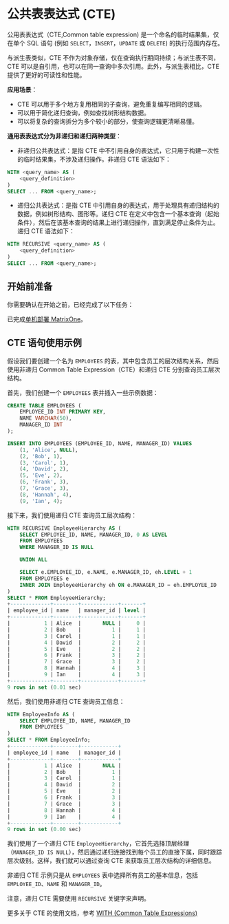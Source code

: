 # 公共表表达式 (CTE)

公用表表达式（CTE,Common table expression) 是一个命名的临时结果集，仅在单个 SQL 语句 (例如 `SELECT`，`INSERT`，`UPDATE` 或 `DELETE`) 的执行范围内存在。

与派生表类似，CTE 不作为对象存储，仅在查询执行期间持续；与派生表不同，CTE 可以是自引用，也可以在同一查询中多次引用。此外，与派生表相比，CTE 提供了更好的可读性和性能。

**应用场景**：

- CTE 可以用于多个地方复用相同的子查询，避免重复编写相同的逻辑。
- 可以用于简化递归查询，例如查找树形结构数据。
- 可以将复杂的查询拆分为多个较小的部分，使查询逻辑更清晰易懂。

**通用表表达式分为非递归和递归两种类型**：

- 非递归公共表达式：是指 CTE 中不引用自身的表达式，它只用于构建一次性的临时结果集，不涉及递归操作。非递归 CTE 语法如下：

```sql
WITH <query_name> AS (
    <query_definition>
)
SELECT ... FROM <query_name>;
```

- 递归公共表达式：是指 CTE 中引用自身的表达式，用于处理具有递归结构的数据，例如树形结构、图形等。递归 CTE 在定义中包含一个基本查询（起始条件），然后在该基本查询的结果上进行递归操作，直到满足停止条件为止。递归 CTE 语法如下：

```sql
WITH RECURSIVE <query_name> AS (
    <query_definition>
)
SELECT ... FROM <query_name>;
```

## 开始前准备

你需要确认在开始之前，已经完成了以下任务：

已完成[单机部署 MatrixOne](../../Get-Started/install-standalone-matrixone.md)。

## CTE 语句使用示例

假设我们要创建一个名为 `EMPLOYEES` 的表，其中包含员工的层次结构关系，然后使用非递归 Common Table Expression（CTE）和递归 CTE 分别查询员工层次结构。

首先，我们创建一个 `EMPLOYEES` 表并插入一些示例数据：

```sql
CREATE TABLE EMPLOYEES (
    EMPLOYEE_ID INT PRIMARY KEY,
    NAME VARCHAR(50),
    MANAGER_ID INT
);

INSERT INTO EMPLOYEES (EMPLOYEE_ID, NAME, MANAGER_ID) VALUES
    (1, 'Alice', NULL),
    (2, 'Bob', 1),
    (3, 'Carol', 1),
    (4, 'David', 2),
    (5, 'Eve', 2),
    (6, 'Frank', 3),
    (7, 'Grace', 3),
    (8, 'Hannah', 4),
    (9, 'Ian', 4);
```

接下来，我们使用递归 CTE 查询员工层次结构：

```sql
WITH RECURSIVE EmployeeHierarchy AS (
    SELECT EMPLOYEE_ID, NAME, MANAGER_ID, 0 AS LEVEL
    FROM EMPLOYEES
    WHERE MANAGER_ID IS NULL

    UNION ALL

    SELECT e.EMPLOYEE_ID, e.NAME, e.MANAGER_ID, eh.LEVEL + 1
    FROM EMPLOYEES e
    INNER JOIN EmployeeHierarchy eh ON e.MANAGER_ID = eh.EMPLOYEE_ID
)
SELECT * FROM EmployeeHierarchy;
+-------------+--------+------------+-------+
| employee_id | name   | manager_id | level |
+-------------+--------+------------+-------+
|           1 | Alice  |       NULL |     0 |
|           2 | Bob    |          1 |     1 |
|           3 | Carol  |          1 |     1 |
|           4 | David  |          2 |     2 |
|           5 | Eve    |          2 |     2 |
|           6 | Frank  |          3 |     2 |
|           7 | Grace  |          3 |     2 |
|           8 | Hannah |          4 |     3 |
|           9 | Ian    |          4 |     3 |
+-------------+--------+------------+-------+
9 rows in set (0.01 sec)
```

然后，我们使用非递归 CTE 查询员工信息：

```sql
WITH EmployeeInfo AS (
    SELECT EMPLOYEE_ID, NAME, MANAGER_ID
    FROM EMPLOYEES
)
SELECT * FROM EmployeeInfo;
+-------------+--------+------------+
| employee_id | name   | manager_id |
+-------------+--------+------------+
|           1 | Alice  |       NULL |
|           2 | Bob    |          1 |
|           3 | Carol  |          1 |
|           4 | David  |          2 |
|           5 | Eve    |          2 |
|           6 | Frank  |          3 |
|           7 | Grace  |          3 |
|           8 | Hannah |          4 |
|           9 | Ian    |          4 |
+-------------+--------+------------+
9 rows in set (0.00 sec)
```

我们使用了一个递归 CTE `EmployeeHierarchy`，它首先选择顶层经理（`MANAGER_ID IS NULL`），然后通过递归连接找到每个员工的直接下属，同时跟踪层次级别。这样，我们就可以通过查询 CTE 来获取员工层次结构的详细信息。

非递归 CTE 示例只是从 `EMPLOYEES` 表中选择所有员工的基本信息，包括 `EMPLOYEE_ID`、`NAME` 和 `MANAGER_ID`。

注意，递归 CTE 需要使用 `RECURSIVE` 关键字来声明。

更多关于 CTE 的使用文档，参考 [WITH (Common Table Expressions)](../../Reference/SQL-Reference/Data-Query-Language/with-cte.md)
